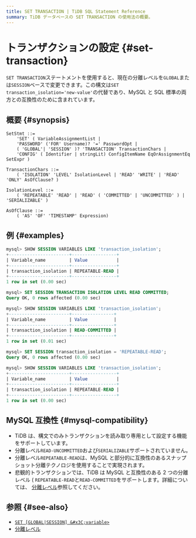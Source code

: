 ```yaml
---
title: SET TRANSACTION | TiDB SQL Statement Reference
summary: TiDB データベースの SET TRANSACTION の使用法の概要。
---
```


# トランザクションの設定 {#set-transaction}

`SET TRANSACTION`ステートメントを使用すると、現在の分離レベルを`GLOBAL`または`SESSION`ベースで変更できます。この構文は`SET transaction_isolation='new-value'`の代替であり、MySQL と SQL 標準の両方との互換性のために含まれています。

## 概要 {#synopsis}

```ebnf+diagram
SetStmt ::=
    'SET' ( VariableAssignmentList |
    'PASSWORD' ('FOR' Username)? '=' PasswordOpt |
    ( 'GLOBAL'| 'SESSION' )? 'TRANSACTION' TransactionChars |
    'CONFIG' ( Identifier | stringLit) ConfigItemName EqOrAssignmentEq SetExpr )

TransactionChars ::=
    ( 'ISOLATION' 'LEVEL' IsolationLevel | 'READ' 'WRITE' | 'READ' 'ONLY' AsOfClause? )

IsolationLevel ::=
    ( 'REPEATABLE' 'READ' | 'READ' ( 'COMMITTED' | 'UNCOMMITTED' ) | 'SERIALIZABLE' )

AsOfClause ::=
    ( 'AS' 'OF' 'TIMESTAMP' Expression)
```

## 例 {#examples}

```sql
mysql> SHOW SESSION VARIABLES LIKE 'transaction_isolation';
+-----------------------+-----------------+
| Variable_name         | Value           |
+-----------------------+-----------------+
| transaction_isolation | REPEATABLE-READ |
+-----------------------+-----------------+
1 row in set (0.00 sec)

mysql> SET SESSION TRANSACTION ISOLATION LEVEL READ COMMITTED;
Query OK, 0 rows affected (0.00 sec)

mysql> SHOW SESSION VARIABLES LIKE 'transaction_isolation';
+-----------------------+----------------+
| Variable_name         | Value          |
+-----------------------+----------------+
| transaction_isolation | READ-COMMITTED |
+-----------------------+----------------+
1 row in set (0.01 sec)

mysql> SET SESSION transaction_isolation = 'REPEATABLE-READ';
Query OK, 0 rows affected (0.00 sec)

mysql> SHOW SESSION VARIABLES LIKE 'transaction_isolation';
+-----------------------+-----------------+
| Variable_name         | Value           |
+-----------------------+-----------------+
| transaction_isolation | REPEATABLE-READ |
+-----------------------+-----------------+
1 row in set (0.00 sec)
```

## MySQL 互換性 {#mysql-compatibility}

-   TiDB は、構文でのみトランザクションを読み取り専用として設定する機能をサポートしています。
-   分離レベル`READ-UNCOMMITTED`および`SERIALIZABLE`サポートされていません。
-   分離レベル`REPEATABLE-READ`は、MySQL と部分的に互換性のあるスナップショット分離テクノロジを使用することで実現されます。
-   悲観的トランザクションでは、TiDB は MySQL と互換性のある 2 つの分離レベル ( `REPEATABLE-READ`と`READ-COMMITTED`をサポートします。詳細については、 [分離レベル](/transaction-isolation-levels.md)参照してください。

## 参照 {#see-also}

-   [`SET [GLOBAL|SESSION] &#x3C;variable>`](/sql-statements/sql-statement-set-variable.md)
-   [分離レベル](/transaction-isolation-levels.md)
